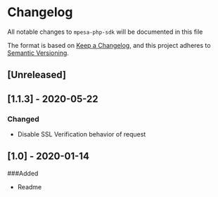 # Changelog

All notable changes to `mpesa-php-sdk` will be documented in this file

The format is based on [Keep a Changelog](https://keepachangelog.com/en/1.0.0/),
and this project adheres to [Semantic Versioning](https://semver.org/spec/v2.0.0.html).

## [Unreleased]

## [1.1.3] - 2020-05-22
### Changed
- Disable SSL Verification behavior of request

## [1.0] - 2020-01-14
###Added
- Readme

